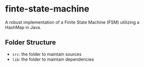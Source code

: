 # finte-state-machine
A robust implementation of a Finite State Machine (FSM) utilizing a HashMap in Java.

## Folder Structure

- `src`: the folder to maintain sources
- `lib`: the folder to maintain dependencies
